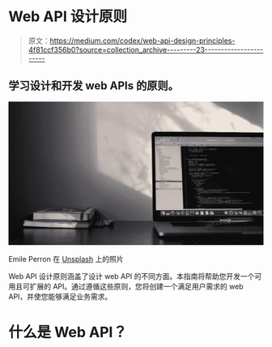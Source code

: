 # Web API 设计原则

> 原文：<https://medium.com/codex/web-api-design-principles-4f81ccf356b0?source=collection_archive---------23----------------------->

## 学习设计和开发 web APIs 的原则。

![](img/02b255a1dedfe5cc26ed70146a3e3df0.png)

Emile Perron 在 [Unsplash](https://unsplash.com?utm_source=medium&utm_medium=referral) 上的照片

Web API 设计原则涵盖了设计 web API 的不同方面。本指南将帮助您开发一个可用且可扩展的 API。通过遵循这些原则，您将创建一个满足用户需求的 web API，并使您能够满足业务需求。

# 什么是 Web API？